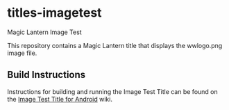 # titles-imagetest
Magic Lantern Image Test

This repository contains a Magic Lantern title that displays the wwlogo.png image file.

## Build Instructions

Instructions for building and running the Image Test Title can be found on the [Image Test Title for Android](https://github.com/magic-lantern-android-studio/mle-documentation/wiki/Image-Test-Title-for-Android) wiki.
